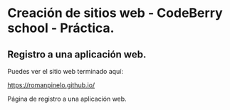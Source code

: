 # Creación de sitios web - CodeBerry school - Práctica.

## Registro a una aplicación web.

Puedes ver el sitio web terminado aquí:

https://romanpinelo.github.io/

Página de registro a una aplicación web.